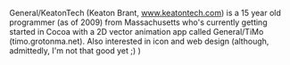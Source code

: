 

General/KeatonTech (Keaton Brant, www.keatontech.com) is a 15 year old programmer (as of 2009) from Massachusetts who's currently getting started in Cocoa with a 2D vector animation app called General/TiMo (timo.grotonma.net). Also interested in icon and web design (although, admittedly, I'm not that good yet ;) )